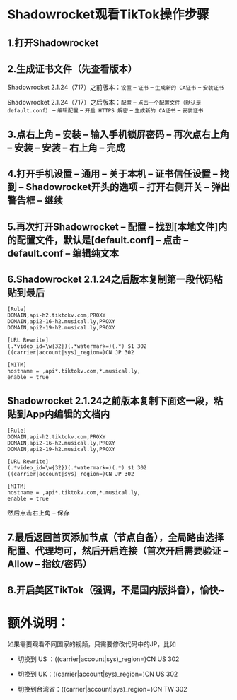 # Shadowrocket观看TikTok操作步骤

1.打开Shadowrocket
---------------------  
2.生成证书文件（先查看版本）
---------------------  
Shadowrocket 2.1.24（717）之前版本：`设置` – `证书` – `生成新的 CA证书` – `安装证书`

Shadowrocket 2.1.24（717）之后版本：`配置` – `点击一个配置文件（默认是default.conf）` – `编辑配置` – `开启 HTTPS 解密` – `生成新的 CA证书` – `安装证书`

3.点右上角 – 安装 – 输入手机锁屏密码 – 再次点右上角 – 安装 – 安装 – 右上角 – 完成
---------------------  

4.打开手机设置 – 通用 – 关于本机 – 证书信任设置 – 找到 – Shadowrocket开头的选项 – 打开右侧开关 – 弹出警告框 – 继续
---------------------  

5.再次打开Shadowrocket – 配置 – 找到[本地文件]内的配置文件，默认是[default.conf] – 点击 – default.conf – 编辑纯文本
---------------------  

6.Shadowrocket 2.1.24之后版本复制第一段代码粘贴到最后
---------------------  
```
[Rule]
DOMAIN,api-h2.tiktokv.com,PROXY
DOMAIN,api2-16-h2.musical.ly,PROXY
DOMAIN,api2-19-h2.musical.ly,PROXY

[URL Rewrite]
(.*video_id=\w{32})(.*watermark=)(.*) $1 302
((carrier|account|sys)_region=)CN JP 302

[MITM]
hostname = ,api*.tiktokv.com,*.musical.ly,
enable = true

```
Shadowrocket 2.1.24之前版本复制下面这一段，粘贴到App内编辑的文档内
---------------------  
```
[Rule]
DOMAIN,api-h2.tiktokv.com,PROXY
DOMAIN,api2-16-h2.musical.ly,PROXY
DOMAIN,api2-19-h2.musical.ly,PROXY

[URL Rewrite]
(.*video_id=\w{32})(.*watermark=)(.*) $1 302
((carrier|account|sys)_region=)CN JP 302

[MITM]
hostname = ,api*.tiktokv.com,*.musical.ly,
enable = true
```

然后点击右上角 – 保存

7.最后返回首页添加节点（节点自备），全局路由选择配置、代理均可，然后开启连接（首次开启需要验证 – Allow – 指纹/密码）
---------------------  
8.开启美区TikTok（强调，不是国内版抖音），愉快~
---------------------  

额外说明：
============
如果需要观看不同国家的视频，只需要修改代码中的JP，比如

* 切换到 US ：((carrier|account|sys)_region=)CN US 302

* 切换到 UK：((carrier|account|sys)_region=)CN US 302

* 切换到台湾省：((carrier|account|sys)_region=)CN TW 302


